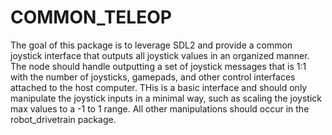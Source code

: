 
# COMMON_TELEOP
The goal of this package is to leverage SDL2 and provide a common joystick interface that outputs all joystick values in an organized manner. The node should handle outputting a set of joystick messages that is 1:1 with the number of joysticks, gamepads, and other control interfaces attached to the host computer. THis is a basic interface and should only manipulate the joystick inputs in a minimal way, such as scaling the joystick max values to a -1 to 1 range. All other manipulations should occur in the robot_drivetrain package.